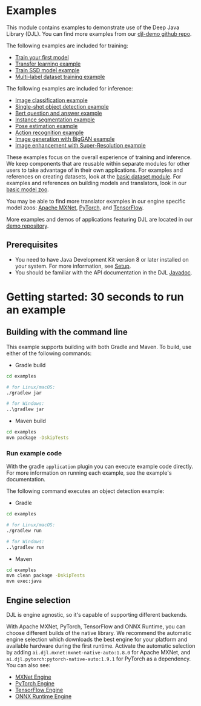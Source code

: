 # Examples

This module contains examples to demonstrate use of the Deep Java Library (DJL).
You can find more examples from our [djl-demo github repo](https://github.com/deepjavalibrary/djl-demo).

The following examples are included for training:

- [Train your first model](docs/train_mnist_mlp.md)
- [Transfer learning example](docs/train_cifar10_resnet.md)
- [Train SSD model example](docs/train_pikachu_ssd.md)
- [Multi-label dataset training example](docs/train_captcha.md)


The following examples are included for inference:

- [Image classification example](docs/image_classification.md)
- [Single-shot object detection example](docs/object_detection.md)
- [Bert question and answer example](docs/BERT_question_and_answer.md)
- [Instance segmentation example](docs/instance_segmentation.md)
- [Pose estimation example](docs/pose_estimation.md)
- [Action recognition example](docs/action_recognition.md)
- [Image generation with BigGAN example](docs/biggan.md)
- [Image enhancement with Super-Resolution example](docs/super_resolution.md)

These examples focus on the overall experience of training and inference. We keep components
that are reusable within separate modules for other users to take advantage of in their own
applications. For examples and references on creating datasets, look at the
[basic dataset module](https://github.com/deepjavalibrary/djl/tree/master/basicdataset).
For examples and references on building models and translators, look in our
[basic model zoo](https://github.com/deepjavalibrary/djl/tree/master/model-zoo).

You may be able to find more translator examples in our engine specific model zoos:
[Apache MXNet](https://github.com/deepjavalibrary/djl/tree/master/engines/mxnet/mxnet-model-zoo),
[PyTorch](https://github.com/deepjavalibrary/djl/tree/master/engines/pytorch/pytorch-model-zoo),
and [TensorFlow](https://github.com/deepjavalibrary/djl/tree/master/engines/tensorflow/tensorflow-model-zoo).

More examples and demos of applications featuring DJL are located in our [demo repository](https://github.com/deepjavalibrary/djl-demo).

## Prerequisites

* You need to have Java Development Kit version 8 or later installed on your system. For more information, see [Setup](../docs/development/setup.md).
* You should be familiar with the API documentation in the DJL [Javadoc](https://javadoc.io/doc/ai.djl/api/latest/index.html).


# Getting started: 30 seconds to run an example

## Building with the command line

This example supports building with both Gradle and Maven. To build, use either of the following commands:

* Gradle build

```sh
cd examples

# for Linux/macOS:
./gradlew jar

# for Windows:
..\gradlew jar
```

* Maven build

```sh
cd examples
mvn package -DskipTests
```

### Run example code
With the gradle `application` plugin you can execute example code directly.
For more information on running each example, see the example's documentation.

The following command executes an object detection example:

* Gradle

```sh
cd examples

# for Linux/macOS:
./gradlew run

# for Windows:
..\gradlew run
```

* Maven

```sh
cd examples
mvn clean package -DskipTests
mvn exec:java
```

## Engine selection

DJL is engine agnostic, so it's capable of supporting different backends.

With Apache MXNet, PyTorch, TensorFlow and ONNX Runtime, you can choose different
builds of the native library.
We recommend the automatic engine selection which downloads the best engine for your
platform and available hardware during the first runtime.
Activate the automatic selection by adding `ai.djl.mxnet:mxnet-native-auto:1.8.0`
for Apache MXNet, and `ai.djl.pytorch:pytorch-native-auto:1.9.1` for PyTorch as a dependency.
You can also see:

- [MXNet Engine](../engines/mxnet/mxnet-engine/README.md)
- [PyTorch Engine](../engines/pytorch/pytorch-engine/README.md)
- [TensorFlow Engine](../engines/tensorflow/tensorflow-engine/README.md)
- [ONNX Runtime Engine](../engines/onnxruntime/onnxruntime-engine/README.md)

